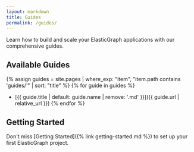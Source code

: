 ```yaml
---
layout: markdown
title: Guides
permalink: /guides/
---
```


Learn how to build and scale your ElasticGraph applications with our comprehensive guides.

## Available Guides

{% assign guides = site.pages | where_exp: "item", "item.path contains 'guides/'" | sort: "title" %}
{% for guide in guides %}
- [{{ guide.title | default: guide.name | remove: '.md' }}]({{ guide.url | relative_url }})
{% endfor %}

## Getting Started

Don't miss [Getting Started]({% link getting-started.md %}) to set up your first ElasticGraph project.
